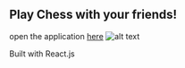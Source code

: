 
## Play Chess with your friends!

open the application [here](https://honghao-zheng.github.io/Chess/)
![alt text](https://raw.githubusercontent.com/Honghao-Zheng/Images/main/chess.png)

Built with React.js

